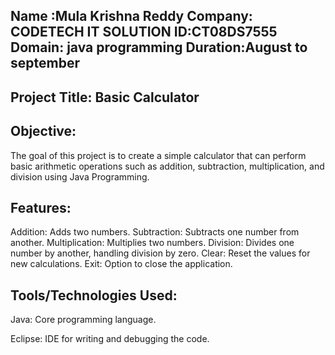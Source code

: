 Name :Mula Krishna Reddy
Company: CODETECH IT SOLUTION
ID:CT08DS7555
Domain: java programming
Duration:August to september
----------------------------------

Project Title: Basic Calculator
------------------------------------
Objective:
-----------
The goal of this project is to create a simple calculator that can perform basic arithmetic operations such as addition, subtraction, multiplication, and division using Java Programming.

Features:
------------
Addition: Adds two numbers.
Subtraction: Subtracts one number from another.
Multiplication: Multiplies two numbers.
Division: Divides one number by another, handling division by zero.
Clear: Reset the values for new calculations.
Exit: Option to close the application.

Tools/Technologies Used:
-----------
Java: Core programming language.

 Eclipse: IDE for writing and debugging the code.
 
